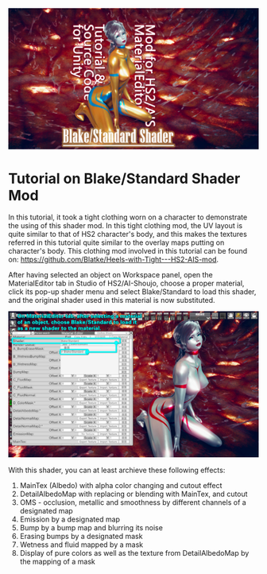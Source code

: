 <img src="https://github.com/Blatke/Standard-Shader-for-ME/blob/main/Tutorial/img/00-00-01.jpg" />

# Tutorial on Blake/Standard Shader Mod
In this tutorial, it took a tight clothing worn on a character to demonstrate the using of this shader mod. In this tight clothing mod, the UV layout is quite similar to that of HS2 character's body, and this makes the textures referred in this tutorial quite similar to the overlay maps putting on character's body. This clothing mod involved in this tutorial can be found on: https://github.com/Blatke/Heels-with-Tight---HS2-AIS-mod.

After having selected an object on Workspace panel, open the MaterialEditor tab in Studio of HS2/AI-Shoujo, choose a proper material, click its pop-up shader menu and select Blake/Standard to load this shader, and the original shader used in this material is now substituted.

<img src="https://github.com/Blatke/Standard-Shader-for-ME/blob/main/Tutorial/img/00-01.jpg" />

With this shader, you can at least archieve these following effects:

1. MainTex (Albedo) with alpha color changing and cutout effect
2. DetailAlbedoMap with replacing or blending with MainTex, and cutout
3. OMS - occlusion, metallic and smoothness by different channels of a designated map
4. Emission by a designated map
5. Bump by a bump map and blurring its noise
6. Erasing bumps by a designated mask
7. Wetness and fluid mapped by a mask
8. Display of pure colors as well as the texture from DetailAlbedoMap by the mapping of a mask